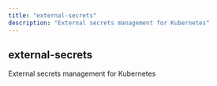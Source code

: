```yaml
---
title: "external-secrets"
description: "External secrets management for Kubernetes"
---
```


## external-secrets

External secrets management for Kubernetes
